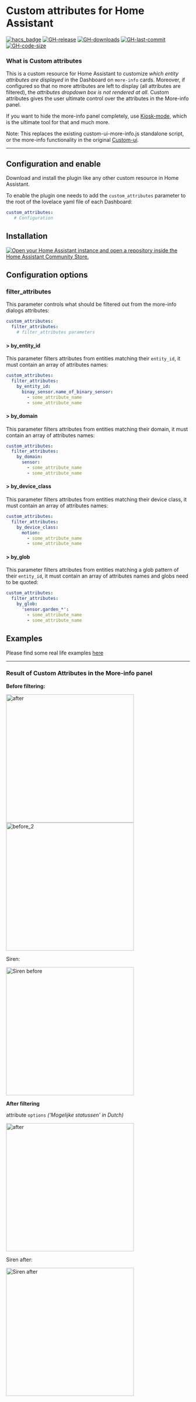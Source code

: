 # Custom attributes for Home Assistant

[![hacs_badge](https://img.shields.io/badge/HACS-Custom-41BDF5.svg?style=flat-square)](https://github.com/hacs/integration)
[![GH-release](https://img.shields.io/github/v/release/Mariusthvdb/custom-attributes.svg?style=flat-square)](https://github.com/Mariusthvdb/custom-attributes/releases)
[![GH-downloads](https://img.shields.io/github/downloads/Mariusthvdb/custom-attributes/total?style=flat-square)](https://github.com/Mariusthvdb/custom-attributes/releases)
[![GH-last-commit](https://img.shields.io/github/last-commit/Mariusthvdb/custom-attributes.svg?style=flat-square)](https://github.com/Mariusthvdb/custom-attributes/commits/master)
[![GH-code-size](https://img.shields.io/github/languages/code-size/Mariusthvdb/custom-attributes.svg?color=red&style=flat-square)](https://github.com/Mariusthvdb/custom-attributes)

### What is Custom attributes
This is a custom resource for Home Assistant to customize *which entity attributes are displayed* in the Dashboard on `more-info` cards.
Moreover, if configured so that no more attributes are left to display (all attributes are filtered), the *attributes dropdown box is not rendered at all*.
Custom attributes gives the user ultimate control over the attributes in the More-info panel.

If you want to hide the more-info panel completely, use [Kiosk-mode](https://github.com/NemesisRE/kiosk-mode), which is the ultimate tool for that and much more.

Note: This replaces the existing custom-ui-more-info.js standalone script, or the more-info functionality in the original [Custom-ui](https://github.com/Mariusthvdb/custom-ui).

_______
## Configuration and enable

Download and install the plugin like any other custom resource in Home Assistant.

To enable the plugin one needs to add the `custom_attributes` parameter to the root of the lovelace yaml file of each Dashboard:

```yaml
custom_attributes:
   # Configuration
```

## Installation

<a href="https://my.home-assistant.io/redirect/hacs_repository/?owner=Mariusthvdb&repository=custom-attributes&category=plugin" target="_blank" rel="noreferrer noopener"><img src="https://my.home-assistant.io/badges/hacs_repository.svg" alt="Open your Home Assistant instance and open a repository inside the Home Assistant Community Store." /></a>

## Configuration options

### filter_attributes

This parameter controls what should be filtered out from the more-info dialogs attributes:

```yaml
custom_attributes:
  filter_attributes:
    # filter_attributes parameters   
```

#### > by_entity_id

This parameter filters attributes from entities matching their `entity_id`, it must contain an array of attributes names:

```yaml
custom_attributes:
  filter_attributes:
    by_entity_id:
      binay_sensor.name_of_binary_sensor:
        - some_attribute_name
        - some_attribute_name
```

#### > by_domain

This parameter filters attributes from entities matching their domain, it must contain an array of attributes names:

```yaml
custom_attributes:
  filter_attributes:
    by_domain:
      sensor:
        - some_attribute_name
        - some_attribute_name
```

#### > by_device_class

This parameter filters attributes from entities matching their device class, it must contain an array of attributes names:

```yaml
custom_attributes:
  filter_attributes:
    by_device_class:
      motion:
        - some_attribute_name
        - some_attribute_name
```

#### > by_glob

This parameter filters attributes from entities matching a glob pattern of their `entity_id`, it must contain an array of attributes names and globs need to be quoted:

```yaml
custom_attributes:
  filter_attributes:
    by_glob:
      'sensor.garden_*':
        - some_attribute_name
        - some_attribute_name
```
## Examples

Please find some real life examples [here](https://github.com/Mariusthvdb/custom-attributes/blob/main/EXAMPLES.md)
____

### Result of Custom Attributes in the More-info panel

**Before filtering:**

<img width="350" alt="after" src="https://github.com/Mariusthvdb/custom-attributes/assets/33354141/9cca52a4-2179-45f6-add3-be08b063381f">

<img width="350" alt="before_2" src="https://github.com/Mariusthvdb/custom-attributes/assets/33354141/158d7019-e3c4-40f8-9d31-c5a931a29c6d">

Siren:

<img width="350" alt="Siren before" src="https://github.com/Mariusthvdb/custom-attributes/assets/33354141/cb66242c-908e-46dc-aa72-2512759871a5">

**After filtering**

attribute `options` *('Mogelijke statussen' in Dutch)*

<img width="350" alt="after" src="https://github.com/Mariusthvdb/custom-attributes/assets/33354141/586ae28e-7799-49f3-8be7-2e41096e8f80">

Siren after:

<img width="350" alt="Siren after" src="https://github.com/Mariusthvdb/custom-attributes/assets/33354141/d2cc0773-28e9-4dba-9328-1292f117db33">
